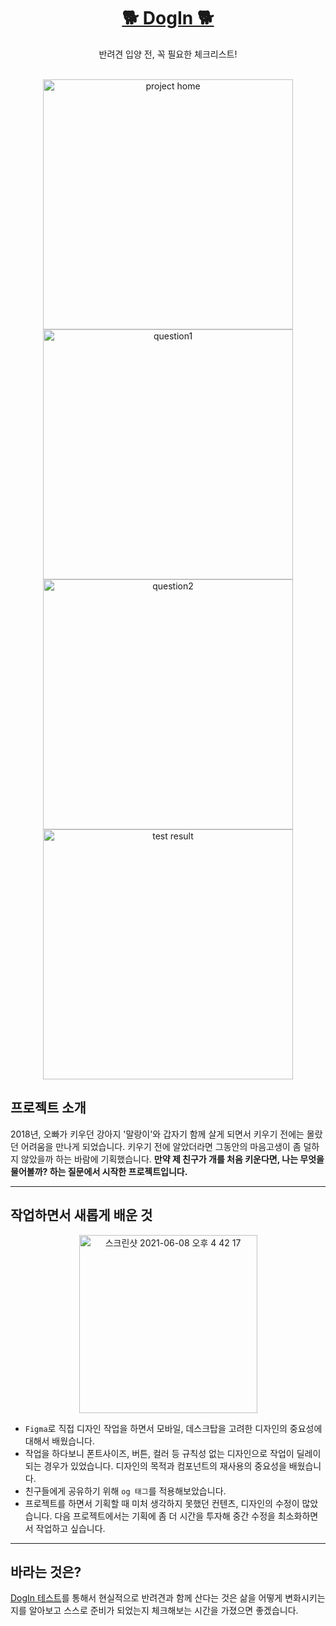 # <center>[🐕 DogIn 🐕](https://dogin.mmyeon.com/)</center>

<center>반려견 입양 전, 꼭 필요한 체크리스트!</center>
<br/>

<p align="center">
<img width="400" alt="project home" src="https://user-images.githubusercontent.com/57064447/121141642-2ce78a80-c876-11eb-92bb-2e5032163731.png">
<img width="400" alt="question1" src="https://user-images.githubusercontent.com/57064447/121141657-307b1180-c876-11eb-8452-d585aeb65ebb.png">
<img width="400" alt="question2" src="https://user-images.githubusercontent.com/57064447/121141668-3244d500-c876-11eb-8cbf-1949918e31d2.png">
<img width="400" alt="test result" src="https://user-images.githubusercontent.com/57064447/121141670-3244d500-c876-11eb-8730-069e05b55655.png">

</p>

## 프로젝트 소개

2018년, 오빠가 키우던 강아지 '말랑이'와 갑자기 함께 살게 되면서 키우기 전에는 몰랐던 어려움을 만나게 되었습니다. 키우기 전에 알았더라면 그동안의 마음고생이 좀 덜하지 않았을까 하는 바람에 기획했습니다. <b>만약 제 친구가 개를 처음 키운다면, 나는 무엇을 물어볼까? 하는 질문에서 시작한 프로젝트입니다.</b>

---

## 작업하면서 새롭게 배운 것

<p align="center">

<img width="285" alt="스크린샷 2021-06-08 오후 4 42 17" src="https://user-images.githubusercontent.com/57064447/121143929-805ad800-c878-11eb-8bf4-54416d56c008.png">

</p>

- `Figma`로 직접 디자인 작업을 하면서 모바일, 데스크탑을 고려한 디자인의 중요성에 대해서 배웠습니다.
- 작업을 하다보니 폰트사이즈, 버튼, 컬러 등 규칙성 없는 디자인으로 작업이 딜레이되는 경우가 있었습니다. 디자인의 목적과 컴포넌트의 재사용의 중요성을 배웠습니다.
- 친구들에게 공유하기 위해 `og 태그`를 적용해보았습니다.
- 프로젝트를 하면서 기획할 때 미처 생각하지 못했던 컨텐츠, 디자인의 수정이 많았습니다. 다음 프로젝트에서는 기획에 좀 더 시간을 투자해 중간 수정을 최소화하면서 작업하고 싶습니다.

---

## 바라는 것은?

[DogIn 테스트](https://dogin.mmyeon.com/)를 통해서 현실적으로 반려견과 함께 산다는 것은 삶을 어떻게 변화시키는지를 알아보고 스스로 준비가 되었는지 체크해보는 시간을 가졌으면 좋겠습니다.
